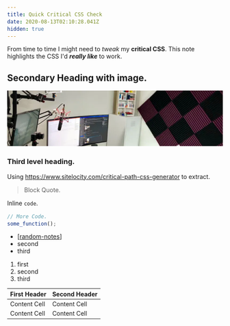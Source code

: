 ```yaml
---
title: Quick Critical CSS Check
date: 2020-08-13T02:10:28.041Z
hidden: true
---
```


From time to time I might need to *tweak* my **critical CSS**. This note highlights the CSS I'd <em><strong>really like</strong></em> to work.

## Secondary Heading with image.

![Image check](images/8196d99a0fd4c77033fe34ca643b0504e34bf07e298701d87d6dc2b32d7df852.png)  

### Third level heading.

Using <https://www.sitelocity.com/critical-path-css-generator> to extract.

> Block Quote.

Inline `code`.

``` js
// More Code.
some_function();
```

- [[random-notes]]
- second
- third

1. first
2. second
3. third

| First Header  | Second Header |
| ------------- | ------------- |
| Content Cell  | Content Cell  |
| Content Cell  | Content Cell  |

[//begin]: # "Autogenerated link references for markdown compatibility"
[random-notes]: random-notes "random-notes"
[//end]: # "Autogenerated link references"
